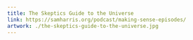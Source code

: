 ```yaml
---
title: The Skeptics Guide to the Universe
link: https://samharris.org/podcast/making-sense-episodes/
artwork: ./the-skeptics-guide-to-the-universe.jpg
---
```

